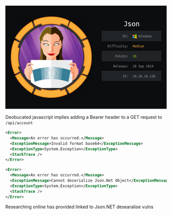 ![](./logo.png)


Deobucated javascript implies adding a Bearer header to a GET request to `/api/account`

```xml
<Error>
  <Message>An error has occurred.</Message>
  <ExceptionMessage>Invalid format base64</ExceptionMessage>
  <ExceptionType>System.Exception</ExceptionType>
  <StackTrace />
</Error>
```

```xml
<Error>
  <Message>An error has occurred.</Message>
  <ExceptionMessage>Cannot deserialize Json.Net Object</ExceptionMessage>
  <ExceptionType>System.Exception</ExceptionType>
  <StackTrace />
</Error>
```

Researching online has provided linked to Json.NET desearalise vulns 